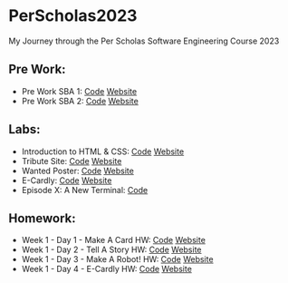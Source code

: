 # PerScholas2023
My Journey through the Per Scholas Software Engineering Course 2023
<h2>Pre Work:</h2>
<ul>
  <li>Pre Work SBA 1: 
    <a href="https://github.com/ArnoldPires/PerScholas2023/tree/main/PreWork/PreWork1">Code</a>
    <a href="https://arnaldopires.com/PerScholas2023/PreWork/PreWork1/index.html"> Website</a>
  </li>
  <li>Pre Work SBA 2: 
    <a href="https://github.com/ArnoldPires/PerScholas2023/tree/main/PreWork/PreWork2">Code</a>
    <a href="https://arnaldopires.com/PerScholas2023/PreWork/PreWork2/index.html"> Website</a>
  </li>
</ul>
<h2>Labs:</h2>
<ul>
  <li>Introduction to HTML & CSS:
    <a href="https://github.com/ArnoldPires/PerScholas2023/tree/main/Labs/Week1-Day1-Lab">Code</a>
    <a href="https://arnaldopires.com/PerScholas2023/Labs/Week1-Day1-Lab/index.html">Website</a>
  </li>
  <li>Tribute Site:
    <a href="https://github.com/ArnoldPires/PerScholas2023/tree/main/Labs/Week1-Day2-Lab">Code</a>
    <a href="https://arnaldopires.com/PerScholas2023/Labs/Week1-Day2-Lab/index.html">Website</a>
  </li>
  <li>Wanted Poster:
    <a href="https://github.com/ArnoldPires/PerScholas2023/tree/main/Labs/Week1-Day3-Lab">Code</a>
    <a href="https://arnaldopires.com/PerScholas2023/Labs/Week1-Day3-Lab/index.html">Website</a>
  </li>
  <li>E-Cardly:
    <a href="https://github.com/ArnoldPires/PerScholas2023/tree/main/Labs/Week1-Day4-Lab">Code</a>
    <a href="https://arnaldopires.com/PerScholas2023/Labs/Week1-Day4-Lab/index.html">Website</a>
  </li>
  <li>Episode X: A New Terminal:
    <a href="https://github.com/ArnoldPires/PerScholas2023/tree/main/Labs/Week2-Day1-Lab">Code</a>
  </li>
</ul>
<h2>Homework:</h2>
<ul>
  <li>Week 1 - Day 1 - Make A Card HW: 
    <a href="https://github.com/ArnoldPires/PerScholas2023/tree/main/Homework/Week1-HW1">Code</a>
    <a href="https://arnaldopires.com/PerScholas2023/Homework/Week1-HW1/index.html">Website</a>
  </li>
  <li>Week 1 - Day 2 - Tell A Story HW: 
    <a href="https://github.com/ArnoldPires/PerScholas2023/tree/main/Homework/Week1-HW2">Code</a>
    <a href="https://arnaldopires.com/PerScholas2023/Homework/Week1-HW2/index.html">Website</a>
  </li>
  <li>Week 1 - Day 3 - Make A Robot! HW: 
    <a href="https://github.com/ArnoldPires/PerScholas2023/tree/main/Homework/Week1-HW3">Code</a>
    <a href="https://arnaldopires.com/PerScholas2023/Homework/Week1-HW3/index.html">Website</a>
  </li>
  <li>Week 1 - Day 4 - E-Cardly HW: 
    <a href="https://github.com/ArnoldPires/PerScholas2023/tree/main/Homework/Week1-HW4">Code</a>
    <a href="https://arnaldopires.com/PerScholas2023/Homework/Week1-HW4/index.html">Website</a>
  </li>
</ul>
